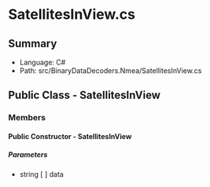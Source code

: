 ﻿# SatellitesInView.cs

## Summary

* Language: C#
* Path: src/BinaryDataDecoders.Nmea/SatellitesInView.cs

## Public Class - SatellitesInView

### Members

#### Public Constructor - SatellitesInView

#####  Parameters

 - string [  ] data 

